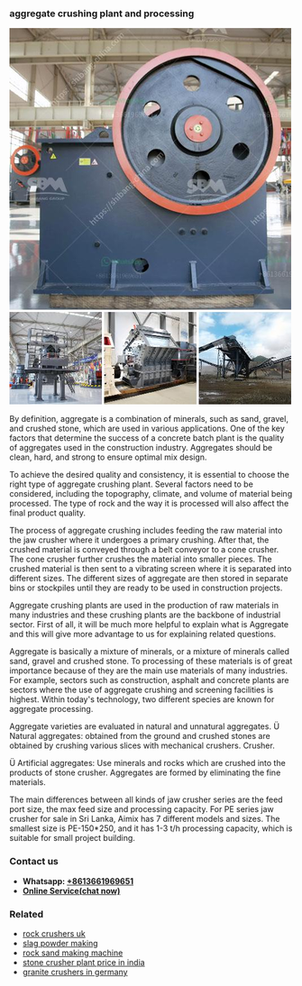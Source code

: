 <h3>aggregate crushing plant and processing</h3><img src='1708309098.jpg' alt=''><p>By definition, aggregate is a combination of minerals, such as sand, gravel, and crushed stone, which are used in various applications. One of the key factors that determine the success of a concrete batch plant is the quality of aggregates used in the construction industry. Aggregates should be clean, hard, and strong to ensure optimal mix design.</p><p>To achieve the desired quality and consistency, it is essential to choose the right type of aggregate crushing plant. Several factors need to be considered, including the topography, climate, and volume of material being processed. The type of rock and the way it is processed will also affect the final product quality.</p><p>The process of aggregate crushing includes feeding the raw material into the jaw crusher where it undergoes a primary crushing. After that, the crushed material is conveyed through a belt conveyor to a cone crusher. The cone crusher further crushes the material into smaller pieces. The crushed material is then sent to a vibrating screen where it is separated into different sizes. The different sizes of aggregate are then stored in separate bins or stockpiles until they are ready to be used in construction projects.</p><p>Aggregate crushing plants are used in the production of raw materials in many industries and these crushing plants are the backbone of industrial sector. First of all, it will be much more helpful to explain what is Aggregate and this will give more advantage to us for explaining related questions. </p><p>Aggregate is basically a mixture of minerals, or a mixture of minerals called sand, gravel and crushed stone. To processing of these materials is of great importance because of they are the main use materials of many industries. For example, sectors such as construction, asphalt and concrete plants are sectors where the use of aggregate crushing and screening facilities is highest. Within today's technology, two different species are known for aggregate processing.</p><p>Aggregate varieties are evaluated in natural and unnatural aggregates. Ü Natural aggregates: obtained from the ground and crushed stones are obtained by crushing various slices with mechanical crushers. Crusher. </p><p>Ü Artificial aggregates: Use minerals and rocks which are crushed into the products of stone crusher. Aggregates are formed by eliminating the fine materials.</p><p>The main differences between all kinds of jaw crusher series are the feed port size, the max feed size and processing capacity. For PE series jaw crusher for sale in Sri Lanka, Aimix has 7 different models and sizes. The smallest size is PE-150*250, and it has 1-3 t/h processing capacity, which is suitable for small project building.</p><h3>Contact us</h3><ul><li><strong>Whatsapp:&nbsp;<a href="https://wa.me/8613661969651">+8613661969651</a></strong></li><li><a href="https://swt.shibang-china.com/?git&amp;zhl&amp;aggregate crushing plant and processing"><strong>Online Service(chat now)</strong></a></li></ul><h3>Related</h3><ul><li><a href='rock crushers uk.md'>rock crushers uk</a></li><li><a href='slag powder making.md'>slag powder making</a></li><li><a href='rock sand making machine.md'>rock sand making machine</a></li><li><a href='stone crusher plant price in india.md'>stone crusher plant price in india</a></li><li><a href='granite crushers in germany.md'>granite crushers in germany</a></li></ul>